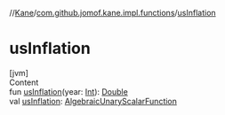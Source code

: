 //[Kane](../index.md)/[com.github.jomof.kane.impl.functions](index.md)/[usInflation](us-inflation.md)



# usInflation  
[jvm]  
Content  
fun [usInflation](us-inflation.md)(year: [Int](https://kotlinlang.org/api/latest/jvm/stdlib/kotlin/-int/index.html)): [Double](https://kotlinlang.org/api/latest/jvm/stdlib/kotlin/-double/index.html)  
val [usInflation](us-inflation.md): [AlgebraicUnaryScalarFunction](-algebraic-unary-scalar-function/index.md)  



